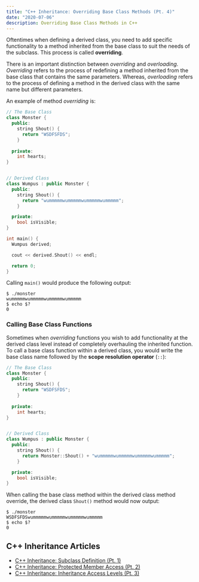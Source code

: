 ```yaml
---
title: "C++ Inheritance: Overriding Base Class Methods (Pt. 4)"
date: "2020-07-06"
description: Overriding Base Class Methods in C++
---
```

Oftentimes when defining a derived class, you need to add specific functionality to a method inherited from the base class to suit the needs of the subclass. This process is called **overriding**. 

There is an important distinction between _overriding_ and _overloading_. _Overriding_ refers to the process of redefining a method inherited from the base class that contains the same parameters. Whereas, _overloading_ refers to the process of defining a method in the derived class with the same name but different parameters.

An example of method _overriding_ is:
```cpp
// The Base Class
class Monster {
  public:
    string Shout() {
      return "WSDFSFDS";
    }
  
  private:
    int hearts;
}


// Derived Class
class Wumpus : public Monster {
  public:
    string Shout() {
      return "wummmmmwummmmmwummmmmwummmmm";
    }

  private:
    bool isVisible;
}

int main() {
  Wumpus derived;

  cout << derived.Shout() << endl;

  return 0;
}
```

Calling `main()` would produce the following output:
```shell
$ ./monster
wummmmmwummmmmwummmmmwummmmm
$ echo $?
0
```

### Calling Base Class Functions
Sometimes when _overriding_ functions you wish to add functionality at the derived class level instead of completely overhauling the inherited function. To call a base class function within a derived class, you would write the base class name followed by the **scope resolution operator** (`::`):
```cpp
// The Base Class
class Monster {
  public:
    string Shout() {
      return "WSDFSFDS";
    }
  
  private:
    int hearts;
}


// Derived Class
class Wumpus : public Monster {
  public:
    string Shout() {
      return Monster::Shout() + "wummmmmwummmmmwummmmmwummmmm";
    }

  private:
    bool isVisible;
}
```

When calling the base class method within the derived class method override, the derived class `Shout()` method would now output:
```shell
$ ./monster
WSDFSFDSwummmmmwummmmmwummmmmwummmmm
$ echo $?
0
```

## C++ Inheritance Articles
- [C++ Inheritance: Subclass Definition (Pt. 1)](../c++-inheritance-subclass-definition)
- [C++ Inheritance: Protected Member Access (Pt. 2)](../c++-inheritance-protected-members)
- [C++ Inheritance: Inheritance Access Levels (Pt. 3)](../c++-inheritance-relationship)
